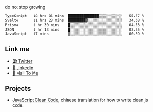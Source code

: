 do not stop growing


<!--START_SECTION:waka-->

```txt
TypeScript   18 hrs 36 mins  ██████████████░░░░░░░░░░░   55.77 %
Svelte       11 hrs 28 mins  ████████▓░░░░░░░░░░░░░░░░   34.38 %
Prisma       1 hr 30 mins    █░░░░░░░░░░░░░░░░░░░░░░░░   04.53 %
JSON         1 hr 13 mins    █░░░░░░░░░░░░░░░░░░░░░░░░   03.65 %
JavaScript   17 mins         ▒░░░░░░░░░░░░░░░░░░░░░░░░   00.89 %
```

<!--END_SECTION:waka-->

## Link me

- [🏖️ Twitter](https://twitter.com/yuetong3yu)
- [🧳 Linkedin](https://www.linkedin.com/in/yuetong3yu)
- [📧 Mail To Me](mailto:yuetong3yu@gmail.com)


## Projects 

- [JavaScript Clean Code](https://js-clean-code-cn.vercel.app/), chinese translation for how to write clean js code.
